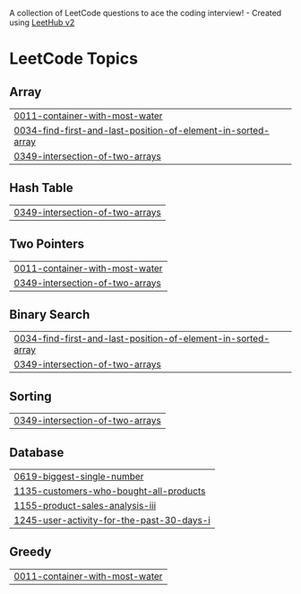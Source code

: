 A collection of LeetCode questions to ace the coding interview! - Created using [LeetHub v2](https://github.com/arunbhardwaj/LeetHub-2.0)
<!---LeetCode Topics Start-->
# LeetCode Topics
## Array
|  |
| ------- |
| [0011-container-with-most-water](https://github.com/kokila17/Kokila-Leetcode/tree/master/0011-container-with-most-water) |
| [0034-find-first-and-last-position-of-element-in-sorted-array](https://github.com/kokila17/Kokila-Leetcode/tree/master/0034-find-first-and-last-position-of-element-in-sorted-array) |
| [0349-intersection-of-two-arrays](https://github.com/kokila17/Kokila-Leetcode/tree/master/0349-intersection-of-two-arrays) |
## Hash Table
|  |
| ------- |
| [0349-intersection-of-two-arrays](https://github.com/kokila17/Kokila-Leetcode/tree/master/0349-intersection-of-two-arrays) |
## Two Pointers
|  |
| ------- |
| [0011-container-with-most-water](https://github.com/kokila17/Kokila-Leetcode/tree/master/0011-container-with-most-water) |
| [0349-intersection-of-two-arrays](https://github.com/kokila17/Kokila-Leetcode/tree/master/0349-intersection-of-two-arrays) |
## Binary Search
|  |
| ------- |
| [0034-find-first-and-last-position-of-element-in-sorted-array](https://github.com/kokila17/Kokila-Leetcode/tree/master/0034-find-first-and-last-position-of-element-in-sorted-array) |
| [0349-intersection-of-two-arrays](https://github.com/kokila17/Kokila-Leetcode/tree/master/0349-intersection-of-two-arrays) |
## Sorting
|  |
| ------- |
| [0349-intersection-of-two-arrays](https://github.com/kokila17/Kokila-Leetcode/tree/master/0349-intersection-of-two-arrays) |
## Database
|  |
| ------- |
| [0619-biggest-single-number](https://github.com/kokila17/Kokila-Leetcode/tree/master/0619-biggest-single-number) |
| [1135-customers-who-bought-all-products](https://github.com/kokila17/Kokila-Leetcode/tree/master/1135-customers-who-bought-all-products) |
| [1155-product-sales-analysis-iii](https://github.com/kokila17/Kokila-Leetcode/tree/master/1155-product-sales-analysis-iii) |
| [1245-user-activity-for-the-past-30-days-i](https://github.com/kokila17/Kokila-Leetcode/tree/master/1245-user-activity-for-the-past-30-days-i) |
## Greedy
|  |
| ------- |
| [0011-container-with-most-water](https://github.com/kokila17/Kokila-Leetcode/tree/master/0011-container-with-most-water) |
<!---LeetCode Topics End-->